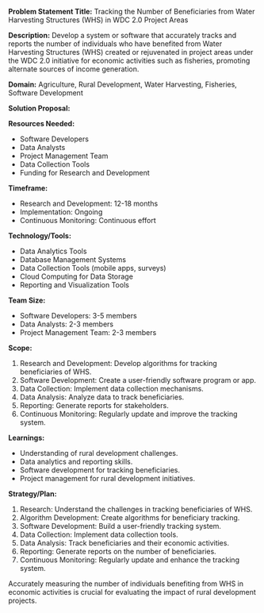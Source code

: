 **Problem Statement Title:** Tracking the Number of Beneficiaries from Water Harvesting Structures (WHS) in WDC 2.0 Project Areas

**Description:** Develop a system or software that accurately tracks and reports the number of individuals who have benefited from Water Harvesting Structures (WHS) created or rejuvenated in project areas under the WDC 2.0 initiative for economic activities such as fisheries, promoting alternate sources of income generation.

**Domain:** Agriculture, Rural Development, Water Harvesting, Fisheries, Software Development

**Solution Proposal:**

**Resources Needed:**
- Software Developers
- Data Analysts
- Project Management Team
- Data Collection Tools
- Funding for Research and Development

**Timeframe:**
- Research and Development: 12-18 months
- Implementation: Ongoing
- Continuous Monitoring: Continuous effort

**Technology/Tools:**
- Data Analytics Tools
- Database Management Systems
- Data Collection Tools (mobile apps, surveys)
- Cloud Computing for Data Storage
- Reporting and Visualization Tools

**Team Size:**
- Software Developers: 3-5 members
- Data Analysts: 2-3 members
- Project Management Team: 2-3 members

**Scope:**
1. Research and Development: Develop algorithms for tracking beneficiaries of WHS.
2. Software Development: Create a user-friendly software program or app.
3. Data Collection: Implement data collection mechanisms.
4. Data Analysis: Analyze data to track beneficiaries.
5. Reporting: Generate reports for stakeholders.
6. Continuous Monitoring: Regularly update and improve the tracking system.

**Learnings:**
- Understanding of rural development challenges.
- Data analytics and reporting skills.
- Software development for tracking beneficiaries.
- Project management for rural development initiatives.

**Strategy/Plan:**
1. Research: Understand the challenges in tracking beneficiaries of WHS.
2. Algorithm Development: Create algorithms for beneficiary tracking.
3. Software Development: Build a user-friendly tracking system.
4. Data Collection: Implement data collection tools.
5. Data Analysis: Track beneficiaries and their economic activities.
6. Reporting: Generate reports on the number of beneficiaries.
7. Continuous Monitoring: Regularly update and enhance the tracking system.

Accurately measuring the number of individuals benefiting from WHS in economic activities is crucial for evaluating the impact of rural development projects.
